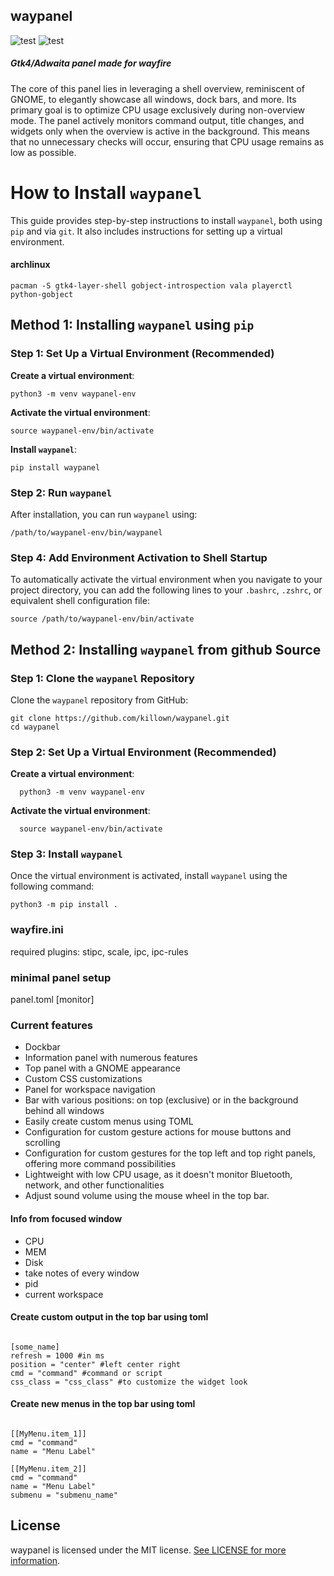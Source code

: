 ## waypanel

![test](https://github.com/user-attachments/assets/e0532323-8032-40d7-9dd4-e02ce41bd227)
![test](https://github.com/user-attachments/assets/d38345e3-9c26-4f26-b9c4-8e7261466b28)






##### _Gtk4/Adwaita panel made for wayfire_

The core of this panel lies in leveraging a shell overview, reminiscent of GNOME, to elegantly showcase all windows, dock bars, and more. Its primary goal is to optimize CPU usage exclusively during non-overview mode. The panel actively monitors command output, title changes, and widgets only when the overview is active in the background. This means that no unnecessary checks will occur, ensuring that CPU usage remains as low as possible.

How to Install `waypanel`
=========================

This guide provides step-by-step instructions to install `waypanel`, both using `pip` and via `git`. It also includes instructions for setting up a virtual environment.

#### archlinux
    
    pacman -S gtk4-layer-shell gobject-introspection vala playerctl python-gobject


Method 1: Installing `waypanel` using `pip`
-------------------------------------------


### Step 1: Set Up a Virtual Environment (Recommended)

  **Create a virtual environment**:
    
    python3 -m venv waypanel-env
    
  **Activate the virtual environment**:
        
    source waypanel-env/bin/activate
        
  **Install `waypanel`**:
    
    pip install waypanel
    

### Step 2: Run `waypanel`

After installation, you can run `waypanel` using:

    /path/to/waypanel-env/bin/waypanel


### Step 4:  Add Environment Activation to Shell Startup

To automatically activate the virtual environment when you navigate to your project directory, you can add the following lines to your `.bashrc`, `.zshrc`, or equivalent shell configuration file:

    source /path/to/waypanel-env/bin/activate

Method 2: Installing `waypanel` from github Source
-------------------------------------------------

### Step 1: Clone the `waypanel` Repository

Clone the `waypanel` repository from GitHub:

    git clone https://github.com/killown/waypanel.git
    cd waypanel

### Step 2: Set Up a Virtual Environment (Recommended)

  **Create a virtual environment**:
    
      python3 -m venv waypanel-env
    
  **Activate the virtual environment**:
       
      source waypanel-env/bin/activate
      

### Step 3: Install `waypanel`

Once the virtual environment is activated, install `waypanel` using the following command:

    python3 -m pip install .

### wayfire.ini

required plugins: stipc, scale, ipc, ipc-rules

### minimal panel setup

panel.toml [monitor]

### Current features

- Dockbar
- Information panel with numerous features
- Top panel with a GNOME appearance
- Custom CSS customizations
- Panel for workspace navigation
- Bar with various positions: on top (exclusive) or in the background behind all windows
- Easily create custom menus using TOML
- Configuration for custom gesture actions for mouse buttons and scrolling
- Configuration for custom gestures for the top left and top right panels, offering more command possibilities
- Lightweight with low CPU usage, as it doesn't monitor Bluetooth, network, and other functionalities
- Adjust sound volume using the mouse wheel in the top bar.

#### Info from focused window

- CPU
- MEM
- Disk
- take notes of every window
- pid
- current workspace

#### Create custom output in the top bar using toml

```

[some_name]
refresh = 1000 #in ms
position = "center" #left center right
cmd = "command" #command or script
css_class = "css_class" #to customize the widget look

```

#### Create new menus in the top bar using toml

```

[[MyMenu.item_1]]
cmd = "command"
name = "Menu Label"

[[MyMenu.item_2]]
cmd = "command"
name = "Menu Label"
submenu = "submenu_name"

```

## License

waypanel is licensed under the MIT license. [See LICENSE for more information](https://github.com/killown/hyprpybar/blob/main/LICENSE).

```

```
